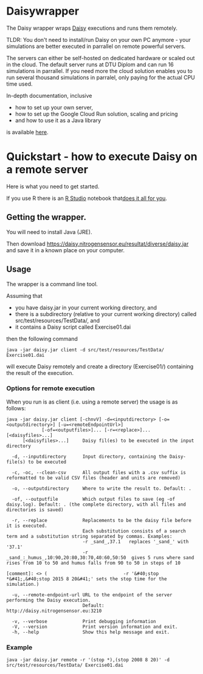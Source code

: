 # Daisywrapper
The Daisy wrapper wraps [Daisy](https://daisy.ku.dk) executions and runs them remotely.

TLDR: You don't need to install/run Daisy on your own PC anymore - your simulations are better executed in parrallel on remote powerful servers.

The servers can either be self-hosted on dedicated hardware or scaled out in the cloud.
The default server runs at DTU Diplom and can run 16 simulations in parrallel. If you need more the cloud solution enables you to run several thousand simulations in parralel, only paying for the actual CPU time used.

In-depth documentation, inclusive
- how to set up your own server, 
- how to set up the Google Cloud Run solution, scaling and pricing
- and how to use it as a Java library

is available [here](documentation).


# Quickstart - how to execute Daisy on a remote server

Here is what you need to get started.

If you use R there is an [R Studio](https://www.rstudio.com/) notebook that[does it all for you](documentation/rstudio_notebook.Rmd).


## Getting the wrapper.

You will need to install Java (JRE).

Then download https://daisy.nitrogensensor.eu/resultat/diverse/daisy.jar and save it in a known place on your computer.


## Usage

The wrapper is a command line tool. 

Assuming that
  - you have daisy.jar in your current working directory, and
  - there is a subdirectory (relative to your current working directory) 
called src/test/resources/TestData/, and
  - it contains a Daisy script called Exercise01.dai

then the following command
```
java -jar daisy.jar client -d src/test/resources/TestData/ Exercise01.dai
``` 
will execute Daisy remotely and create a directory (Exercise01/) containing the result of the execution.

### Options for remote execution

When you run is as client (i.e. using a remote server) the usage is as follows:

```
java -jar daisy.jar client [-chnvV] -d=<inputdirectory> [-o=<outputdirectory>] [-u=<remoteEndpointUrl>]
             [-of=<outputfiles>]... [-r=<replace>]... [<daisyfiles>...]
      [<daisyfiles>...]     Daisy fil(es) to be executed in the input directory

  -d, --inputdirectory      Input directory, containing the Daisy-file(s) to be executed

  -c, -oc, --clean-csv      All output files with a .csv suffix is reformatted to be valid CSV files (header and units are removed)

  -o, --outputdirectory     Where to write the result to. Default: .

  -of, --outputfile         Which output files to save (eg -of daisy.log). Default: . (the complete directory, with all files and directories is saved)

  -r, --replace             Replacements to be the daisy file before it is executed. 
                            Each substitution consists of a search term and a substitution string separated by commas. Examples:
                            -r _sand_,37.1   replaces '_sand_' with '37.1'
                            -r _sand_:_humus_,10:90,20:80,30:70,40:60,50:50  gives 5 runs where sand rises from 10 to 50 and humus falls from 90 to 50 in steps of 10

[comment]: <> (                            -r '&#40;stop *&#41;,&#40;stop 2015 8 20&#41;' sets the stop time for the simulation.)

  -u, --remote-endpoint-url URL to the endpoint of the server performing the Daisy execution. 
                            Default: http://daisy.nitrogensensor.eu:3210

  -v, --verbose             Print debugging information
  -V, --version             Print version information and exit.
  -h, --help                Show this help message and exit.

``` 
### Example

```
java -jar daisy.jar remote -r '(stop *),(stop 2008 8 20)' -d src/test/resources/TestData/ Exercise01.dai
``` 


